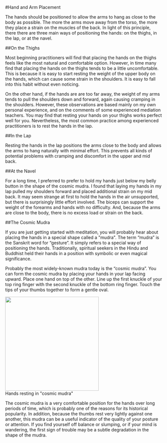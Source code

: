 #Hand and Arm Placement

The hands should be positioned to allow the arms to hang as close to the body as possible. The more the arms move away from the torso, the more they place a strain on the muscles of the back. In light of this principle, there there are three main ways of positioning the hands: on the thighs, in the lap, or at the navel.

##On the Thighs

Most beginning practitioners will find that placing the hands on the thighs feels like the most natural and comfortable option. However, in time many find that placing the hands on the thighs tends to be a little uncomfortable. This is because it is easy to start resting the weight of the upper body on the hands, which can cause some strain in the shoulders. It is easy to fall into this habit without even noticing.

On the other hand, if the hands are are too far away, the weight of my arms tends to pull the shoulders down and forward, again causing cramping in the shoulders. However, these observations are based mainly on my own personal experience, and on the comments of some experienced mediation teachers. You may find that resting your hands on your thighs works perfect well for you. Nevertheless, the most common practice among experienced practitioners is to rest the hands in the lap.

##In the Lap

Resting the hands in the lap positions the arms close to the body and allows the arms to hang naturally with minimal effort. This prevents all kinds of potential problems with cramping and discomfort in the upper and mid back.

##At the Navel

For a long time, I preferred to prefer to hold my hands just below my belly button in the shape of the cosmic mudra. I found that laying my hands in my lap pulled my shoulders forward and placed additional strain on my mid back. It may seem strange at first to hold the hands in the air unsupported, but there is surprisingly little effort involved. The biceps can support the weight of the forearms and hands with no difficulty. And, because the arms are close to the body, there is no excess load or strain on the back. 

##The Cosmic Mudra

If you are just getting started with meditation, you will probably hear about placing the hands in a special shape called a "mudra". The term “mudra” is the Sanskrit word for “gesture”. It simply refers to a special way of positioning the hands. Traditionally, spiritual seekers in the Hindu and Buddhist held their hands in a position with symbolic or even magical significance.

Probably the most widely-known  mudra today is the “cosmic mudra”. You can form the cosmic mudra by placing your hands in your lap facing upward. Place one hand on top of the other. Line up the first knuckle of your top ring finger with the second knuckle of the bottom ring finger. Touch the tips of your thumbs together to form a gentle oval. 

<div class="center-image"><img src="/images/hands-mudra-cosmic.png" class="page-standard img-responsive" style="width: 300px;"></div>
<div class="caption">Hands resting in "cosmic mudra"</div>

The cosmic mudra is a very comfortable position for the hands over long periods of time, which is probably one of the reasons for its historical popularity. In addition, because the thumbs rest very lightly against one another, this mudra can be a useful indicator of the quality of your posture or attention. If you find yourself off balance or slumping, or if your mind is wandering, the first sign of trouble may be a subtle degradation in the shape of the mudra.
